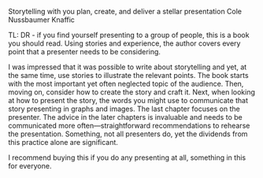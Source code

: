 
Storytelling with you
plan, create, and deliver a stellar presentation
Cole Nussbaumer Knaffic

TL: DR - if you find yourself presenting to a group of people, this is a book you should read. Using stories and experience, the author covers every point that a presenter needs to be considering. 

I was impressed that it was possible to write about storytelling and yet, at the same time, use stories to illustrate the relevant points. The book starts with the most important yet often neglected topic of the audience. Then, moving on, consider how to create the story and craft it. Next, when looking at how to present the story, the words you might use to communicate that story presenting in graphs and images. The last chapter focuses on the presenter. The advice in the later chapters is invaluable and needs to be communicated more often—straightforward recommendations to rehearse the presentation. Something, not all presenters do, yet the dividends from this practice alone are significant.

I recommend buying this if you do any presenting at all, something in this for everyone.